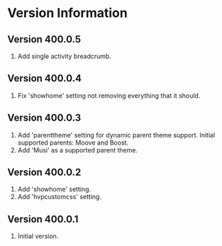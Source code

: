 Version Information
===================

Version 400.0.5
---------------
1. Add single activity breadcrumb.

Version 400.0.4
---------------
1. Fix 'showhome' setting not removing everything that it should.

Version 400.0.3
---------------
1. Add 'parenttheme' setting for dynamic parent theme support.  Initial supported parents: Moove and Boost.
2. Add 'Musi' as a supported parent theme.

Version 400.0.2
---------------
1. Add 'showhome' setting.
2. Add 'hvpcustomcss' setting.

Version 400.0.1
---------------
1. Initial version.
